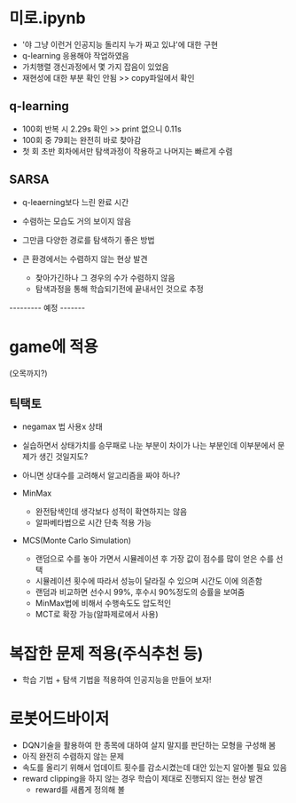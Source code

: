# 미로.ipynb
- '야 그냥 이런거 인공지능 돌리지 누가 짜고 있냐'에 대한 구현
- q-learning 응용해야 작업하였음
- 가치행렬 갱신과정에서 몇 가지 잡음이 있었음
- 재현성에 대한 부분 확인 안됨 >> copy파일에서 확인
## q-learning
- 100회 반복 시 2.29s 확인 >> print 없으니 0.11s
- 100회 중 79회는 완전히 바로 찾아감
- 첫 회 초반 회차에서만 탐색과정이 작용하고 나머지는 빠르게 수렴 

## SARSA
- q-leaerning보다 느린 완료 시간
- 수렴하는 모습도 거의 보이지 않음
- 그만큼 다양한 경로를 탐색하기 좋은 방법

- 큰 환경에서는 수렴하지 않는 현상 발견
  - 찾아가긴하나 그 경우의 수가 수렴하지 않음
  - 탐색과정을 통해 학습되기전에 끝내서인 것으로 추정

--------- 예정 -------
# game에 적용
(오목까지?)
## 틱택토
- negamax 법 사용x 상태
- 실습하면서 상태가치를 승무패로 나눈 부분이 차이가 나는 부분인데 이부분에서 문제가 생긴 것일지도?
- 아니면 상대수를 고려해서 알고리즘을 짜야 하나?

- MinMax
  - 완전탐색인데 생각보다 성적이 확연하지는 않음
  - 알파베타법으로 시간 단축 적용 가능
  
- MCS(Monte Carlo Simulation)
  - 랜덤으로 수를 놓아 가면서 시뮬레이션 후 가장 값이 점수를 많이 얻은 수를 선택
  - 시뮬레이션 횟수에 따라서 성능이 달라질 수 있으며 시간도 이에 의존함
  - 랜덤과 비교하면 선수시 99%, 후수시 90%정도의 승률을 보여줌
  - MinMax법에 비해서 수행속도도 압도적인 
  - MCT로 확장 가능(알파제로에서 사용)

# 복잡한 문제 적용(주식추천 등)
- 학습 기법 + 탐색 기법을 적용하여 인공지능을 만들어 보자!

# 로봇어드바이저
- DQN기술을 활용하여 한 종목에 대하여 살지 말지를 판단하는 모형을 구성해 봄
- 아직 완전히 수렴하지 않는 문제
- 속도를 올리기 위해서 업데이트 횟수를 감소시켰는데 대안 있는지 알아볼 필요 있음
- reward clipping을 하지 않는 경우 학습이 제대로 진행되지 않는 현상 발견
  - reward를 새롭게 정의해 볼 
